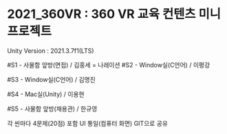 # 2021_360VR : 360 VR 교육 컨텐츠 미니 프로젝트

Unity Version : 2021.3.7f1(LTS)


#S1 - 사물함 앞방(면접) / 김홍세
       = 나레이션
#S2 - Window실(C언어) / 이평강

#S3 - Window실(C언어) / 김명진

#S4 - Mac실(Unity) / 이용현

#S5 - 사물함 앞방(채용관) / 한규영

각 씬마다 4문제(20점) 포함
UI 통일(컴퓨터 화면)
GIT으로 공유
